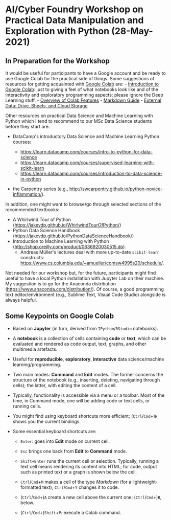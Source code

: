 # AI/Cyber Foundry Workshop on Practical Data Manipulation and Exploration with Python (28-May-2021)

## In Preparation for the Workshop

It would be useful for participants to have a Google account and be ready to use Google Colab for the practical side of things. Some suggestions of resources for getting acquainted with [Google Colab](https://colab.research.google.com/) are:
    - [Introduction to Google Colab](https://youtu.be/inN8seMm7UI): just to giving a feel of what notebooks look like and of the interactivity and exploratory programming aspects; please ignore the Deep Learning stuff.
    - [Overview of Colab Features](https://colab.research.google.com/notebooks/basic_features_overview.ipynb)
    - [Markdown Guide](https://colab.research.google.com/notebooks/markdown_guide.ipynb)
    - [External Data: Drive, Sheets, and Cloud Storage](https://colab.research.google.com/notebooks/io.ipynb)


Other resources on practical Data Science and Machine Learning with Python which I tend to recommend to our MSc Data Science students before they start are:

- DataCamp's introductory Data Science and Machine Learning Python courses:
    - https://learn.datacamp.com/courses/intro-to-python-for-data-science
    - https://learn.datacamp.com/courses/supervised-learning-with-scikit-learn
    - https://learn.datacamp.com/courses/introduction-to-data-science-in-python

- the Carpentry series (e.g., http://swcarpentry.github.io/python-novice-inflammation/).


In addition, one might want to browse/go through selected sections of the recommended textbooks:

- A Whirlwind Tour of Python (https://jakevdp.github.io/WhirlwindTourOfPython/)
- Python Data Science Handbook (https://jakevdp.github.io/PythonDataScienceHandbook/)
- Introduction to Machine Learning with Python (http://shop.oreilly.com/product/0636920030515.do).
    + Andreas Müller's lectures deal with more up-to-date `scikit-learn` constructs: https://www.cs.columbia.edu/~amueller/comsw4995s20/schedule/.


Not needed for our workshop but, for the future, participants might find useful to have a local Python installation with Jupyter Lab on their machine. My suggestion is to go for the Anaconda distribution (https://www.anaconda.com/distribution/). Of course, a good programming text editor/environment (e.g., Sublime Text, Visual Code Studio) alongside is always helpful.


## Some Keypoints on Google Colab

* Based on **Jupyter** (in turn, derived from `IPython`/`RStudio` notebooks).

* A **notebook** is a collection of cells containing **code** or **text**, which can be evaluated and rendered as code output, text, graphs, and other multimedia artefacts.

* Useful for **reproducible**, **exploratory**, **interactive** data science/machine learning/programming.

* Two main modes: **Command** and **Edit** modes. The former concerns the structure of the notebook (e.g., inserting, deleting, navigating through cells); the latter, with editing the content of a cell.

- Typically, functionality is accessible via a menu or a toolbar. Most of the time, in Command mode, one will be adding code or text cells, or running cells.

* You might find using keyboard shortcuts more efficient; (`Ctrl`/`Cmd`+)`H` shows you the current bindings.

* Some essential keyboard shortcuts are:

    - `Enter`: goes into **Edit** mode on current cell.

    - `Esc` brings one back from **Edit** to **Command** mode.

    - `Shift+Enter` runs the current cell or selection. Typically, running a text cell means rendering its content into HTML; for code, output such as printed text or a graph is shown below the cell.

    - `Ctrl`/`Cmd`+`M` makes a cell of the type _Markdown_ (for a lightweight-formatted text); `Ctrl`/`Cmd`+`Y` changes it to code.
 
    - (`Ctrl`/`Cmd`+)`A` create a new cell above the current one; (`Ctrl`/`Cmd`+)`B`, below.

    <!-- executing commands -->
    - (`Ctrl`/`Cmd`+)`Shift`+`P`: execute a Colab command.    

<!-- need the CC license here: link to short and long versions -->
